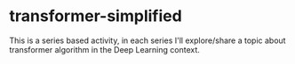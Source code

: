 # transformer-simplified
This is a series based activity, in each series I'll explore/share a topic about transformer algorithm in the Deep Learning context.
